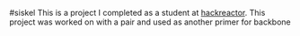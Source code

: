 #siskel
This is a project I completed as a student at [hackreactor](http://hackreactor.com). This project was worked on with a pair and used as another primer for backbone
